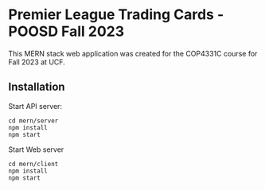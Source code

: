 # Premier League Trading Cards - POOSD Fall 2023

This MERN stack web application was created for the COP4331C course for Fall 2023 at UCF. 

## Installation

Start API server:
```
cd mern/server
npm install
npm start
```
Start Web server
```
cd mern/client
npm install
npm start
```